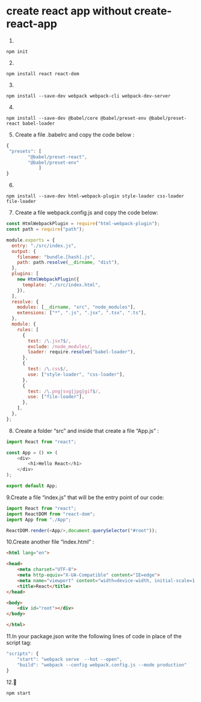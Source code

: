 # create react app without create-react-app

1.
```
npm init
```
 
2.
 ```
 npm install react react-dom
 ```
 
3.
 ```
 npm install --save-dev webpack webpack-cli webpack-dev-server
 ```
 
4.
 ``` 
 npm install --save-dev @babel/core @babel/preset-env @babel/preset-react babel-loader
 ```
 
5. Create a file .babelrc and copy the code below : 
```js
{
 "presets": [
        "@babel/preset-react",
        "@babel/preset-env"
            ]
}
 ```
 
6.
```
npm install --save-dev html-webpack-plugin style-loader css-loader file-loader
```

7. Create a file webpack.config.js and copy the code below:
```js
const HtmlWebpackPlugin = require("html-webpack-plugin");
const path = require("path");

module.exports = {
  entry: "./src/index.js",
  output: {
    filename: "bundle.[hash].js",
    path: path.resolve(__dirname, "dist"),
  },
  plugins: [
    new HtmlWebpackPlugin({
      template: "./src/index.html",
    }),
  ],
  resolve: {
    modules: [__dirname, "src", "node_modules"],
    extensions: ["*", ".js", ".jsx", ".tsx", ".ts"],
  },
  module: {
    rules: [
      {
        test: /\.jsx?$/,
        exclude: /node_modules/,
        loader: require.resolve("babel-loader"),
      },
      {
        test: /\.css$/,
        use: ["style-loader", "css-loader"],
      },
      {
        test: /\.png|svg|jpg|gif$/,
        use: ["file-loader"],
      },
    ],
  },
};
```

8. Create a folder “src” and inside that create a file “App.js” :
```js
import React from "react";

const App = () => (
    <div>
        <h1>Hello React</h1>
    </div>
);

export default App;
```

9.Create a file “index.js” that will be the entry point of our code:
```js
import React from "react";
import ReactDOM from "react-dom";
import App from "./App";

ReactDOM.render(<App/>,document.querySelector("#root"));
```

10.Create another file “index.html” :
```html
<html lang="en">

<head>
    <meta charset="UTF-8">
    <meta http-equiv="X-UA-Compatible" content="IE=edge">
    <meta name="viewport" content="width=device-width, initial-scale=1.0">
    <title>React</title>
</head>

<body>
    <div id="root"></div>
</body>

</html>
```

11.In your package.json write the following lines of code in place of the script tag:
```js
"scripts": {
    "start": "webpack serve  --hot --open",
    "build": "webpack --config webpack.config.js --mode production"
}
```

12.:tada:
```
npm start
```
